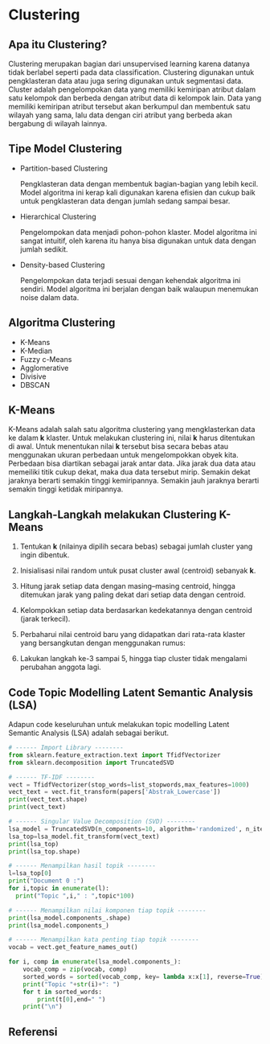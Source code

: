 # Clustering

## Apa itu Clustering?

Clustering merupakan bagian dari unsupervised learning karena datanya tidak berlabel seperti  pada data classification. Clustering digunakan untuk pengklasteran data atau juga sering  digunakan untuk segmentasi data. Cluster adalah pengelompokan data yang memiliki  kemiripan atribut dalam satu kelompok dan berbeda dengan atribut data di kelompok lain. Data  yang memiliki kemiripan atribut tersebut akan berkumpul dan membentuk satu wilayah yang  sama, lalu data dengan ciri atribut yang berbeda akan bergabung di wilayah lainnya.



## Tipe Model Clustering

- Partition-based Clustering

  Pengklasteran data dengan membentuk bagian-bagian yang  lebih kecil. Model algoritma ini kerap kali digunakan karena efisien dan cukup baik untuk  pengklasteran data dengan jumlah sedang sampai besar.

- Hierarchical Clustering

  Pengelompokan data menjadi pohon-pohon klaster. Model  algoritma ini sangat intuitif, oleh karena itu hanya bisa digunakan untuk data dengan  jumlah sedikit.

- Density-based Clustering

  Pengelompokan data terjadi sesuai dengan kehendak algoritma  ini sendiri. Model algoritma ini berjalan dengan baik walaupun menemukan noise dalam  data.



## Algoritma Clustering

- K-Means
- K-Median
- Fuzzy c-Means
- Agglomerative
- Divisive
- DBSCAN



## K-Means

K-Means adalah salah satu algoritma clustering yang mengklasterkan data ke dalam **k** klaster. Untuk melakukan clustering ini, nilai **k** harus ditentukan di awal. Untuk menentukan nilai **k** tersebut bisa secara bebas atau menggunakan ukuran perbedaan untuk mengelompokkan obyek kita. Perbedaan bisa diartikan sebagai jarak antar data. Jika jarak dua data atau memeiliki titik cukup dekat, maka dua data tersebut mirip. Semakin dekat jaraknya berarti semakin tinggi kemiripannya. Semakin jauh jaraknya berarti semakin tinggi ketidak miripannya.



## Langkah-Langkah melakukan Clustering K-Means

1. Tentukan **k** (nilainya dipilih secara bebas) sebagai jumlah cluster yang ingin dibentuk.

2. Inisialisasi nilai random untuk pusat cluster awal (centroid) sebanyak **k**.

3. Hitung jarak setiap data dengan masing–masing centroid, hingga ditemukan jarak yang paling dekat dari setiap data dengan centroid.

4. Kelompokkan setiap data berdasarkan kedekatannya dengan centroid (jarak terkecil).

5. Perbaharui nilai centroid baru yang didapatkan dari rata-rata klaster yang bersangkutan dengan menggunakan rumus:

   

6. Lakukan langkah ke-3 sampai 5, hingga tiap cluster tidak mengalami perubahan anggota lagi.



## Code Topic Modelling Latent Semantic Analysis (LSA)

Adapun code keseluruhan untuk melakukan topic modelling Latent Semantic Analysis (LSA) adalah sebagai berikut.

```python
# ------ Import Library --------
from sklearn.feature_extraction.text import TfidfVectorizer
from sklearn.decomposition import TruncatedSVD
```

```python
# ------ TF-IDF --------
vect = TfidfVectorizer(stop_words=list_stopwords,max_features=1000)
vect_text = vect.fit_transform(papers['Abstrak_Lowercase'])
print(vect_text.shape)
print(vect_text)
```

```python
# ------ Singular Value Decomposition (SVD) --------
lsa_model = TruncatedSVD(n_components=10, algorithm='randomized', n_iter=10, random_state=42)
lsa_top=lsa_model.fit_transform(vect_text)
print(lsa_top)
print(lsa_top.shape)
```

```python
# ------ Menampilkan hasil topik --------
l=lsa_top[0]
print("Document 0 :")
for i,topic in enumerate(l):
  print("Topic ",i," : ",topic*100)
```

```python
# ------ Menampilkan nilai komponen tiap topik --------
print(lsa_model.components_.shape)
print(lsa_model.components_)
```

```python
# ------ Menampilkan kata penting tiap topik --------
vocab = vect.get_feature_names_out()

for i, comp in enumerate(lsa_model.components_):
    vocab_comp = zip(vocab, comp)
    sorted_words = sorted(vocab_comp, key= lambda x:x[1], reverse=True)[:10]
    print("Topic "+str(i)+": ")
    for t in sorted_words:
        print(t[0],end=" ")
    print("\n")
```




## Referensi

```{bibliography}

```
